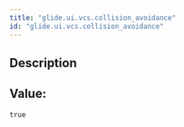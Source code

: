 ```yaml
---
title: "glide.ui.vcs.collision_avoidance"
id: "glide.ui.vcs.collision_avoidance"
---
```

## Description



## Value: 
```
true
```
